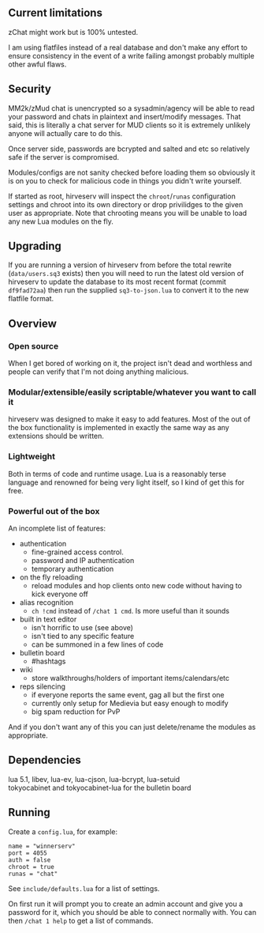 Current limitations
-------------------

zChat might work but is 100% untested.

I am using flatfiles instead of a real database and don't make any
effort to ensure consistency in the event of a write failing amongst
probably multiple other awful flaws.


Security
--------

MM2k/zMud chat is unencrypted so a sysadmin/agency will be able to read
your password and chats in plaintext and insert/modify messages. That
said, this is literally a chat server for MUD clients so it is extremely
unlikely anyone will actually care to do this.

Once server side, passwords are bcrypted and salted and etc so
relatively safe if the server is compromised.

Modules/configs are not sanity checked before loading them so obviously
it is on you to check for malicious code in things you didn't write
yourself.

If started as root, hirveserv will inspect the `chroot`/`runas`
configuration settings and chroot into its own directory or drop
privilidges to the given user as appropriate. Note that chrooting means
you will be unable to load any new Lua modules on the fly.


Upgrading
---------

If you are running a version of hirveserv from before the total rewrite
(`data/users.sq3` exists) then you will need to run the latest old
version of hirveserv to update the database to its most recent format
(commit `df9fad72aa`) then run the supplied `sq3-to-json.lua` to convert
it to the new flatfile format.


Overview
--------

### Open source

When I get bored of working on it, the project isn't dead and worthless
and people can verify that I'm not doing anything malicious.

### Modular/extensible/easily scriptable/whatever you want to call it

hirveserv was designed to make it easy to add features. Most of the out
of the box functionality is implemented in exactly the same way as any
extensions should be written.

### Lightweight

Both in terms of code and runtime usage. Lua is a reasonably terse
language and renowned for being very light itself, so I kind of get this
for free.

### Powerful out of the box

An incomplete list of features:

* authentication
  * fine-grained access control.
  * password and IP authentication
  * temporary authentication
* on the fly reloading
  * reload modules and hop clients onto new code without having to kick
    everyone off
* alias recognition
  * `ch !cmd` instead of `/chat 1 cmd`. Is more useful than it sounds
* built in text editor
  * isn't horrific to use (see above)
  * isn't tied to any specific feature
  * can be summoned in a few lines of code
* bulletin board
  * #hashtags
* wiki
  * store walkthroughs/holders of important items/calendars/etc
* reps silencing
  * if everyone reports the same event, gag all but the first one
  * currently only setup for Medievia but easy enough to modify
  * big spam reduction for PvP

And if you don't want any of this you can just delete/rename the modules
as appropriate.


Dependencies
------------

lua 5.1, libev, lua-ev, lua-cjson, lua-bcrypt, lua-setuid  
tokyocabinet and tokyocabinet-lua for the bulletin board


Running
-------

Create a `config.lua`, for example:

	name = "winnerserv"
	port = 4055
	auth = false
	chroot = true
	runas = "chat"

See `include/defaults.lua` for a list of settings.

On first run it will prompt you to create an admin account and give you
a password for it, which you should be able to connect normally with.
You can then `/chat 1 help` to get a list of commands.
